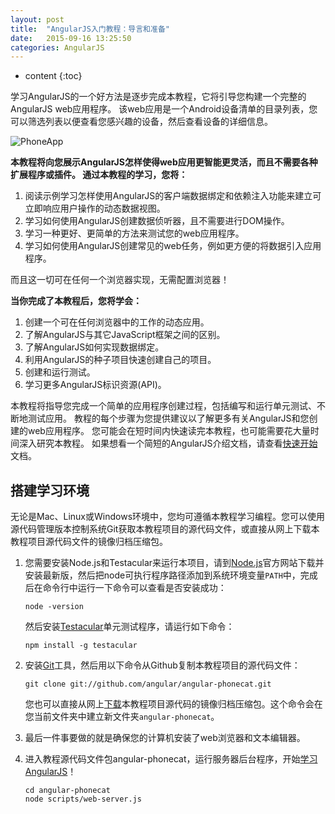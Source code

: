 ```yaml
---
layout: post
title:  "AngularJS入门教程：导言和准备"
date:   2015-09-16 13:25:50
categories: AngularJS
---
```


* content
{:toc}


学习AngularJS的一个好方法是逐步完成本教程，它将引导您构建一个完整的AngularJS web应用程序。 该web应用是一个Android设备清单的目录列表，您可以筛选列表以便查看您感兴趣的设备，然后查看设备的详细信息。

![PhoneApp][PhoneApp]

**本教程将向您展示AngularJS怎样使得web应用更智能更灵活，而且不需要各种扩展程序或插件。 通过本教程的学习，您将：**

1.  阅读示例学习怎样使用AngularJS的客户端数据绑定和依赖注入功能来建立可立即响应用户操作的动态数据视图。
2.  学习如何使用AngularJS创建数据侦听器，且不需要进行DOM操作。
3.  学习一种更好、更简单的方法来测试您的web应用程序。
4.  学习如何使用AngularJS创建常见的web任务，例如更方便的将数据引入应用程序。

而且这一切可在任何一个浏览器实现，无需配置浏览器！

**当你完成了本教程后，您将学会：**

1.  创建一个可在任何浏览器中的工作的动态应用。
2.  了解AngularJS与其它JavaScript框架之间的区别。
3.  了解AngularJS如何实现数据绑定。
4.  利用AngularJS的种子项目快速创建自己的项目。
5.  创建和运行测试。
6.  学习更多AngularJS标识资源(API)。

本教程将指导您完成一个简单的应用程序创建过程，包括编写和运行单元测试、不断地测试应用。 教程的每个步骤为您提供建议以了解更多有关AngularJS和您创建的web应用程序。
您可能会在短时间内快速读完本教程，也可能需要花大量时间深入研究本教程。 如果想看一个简短的AngularJS介绍文档，请查看[快速开始][ Getting Started]文档。

## 搭建学习环境

无论是Mac、Linux或Windows环境中，您均可遵循本教程学习编程。您可以使用源代码管理版本控制系统Git获取本教程项目的源代码文件，或直接从网上下载本教程项目源代码文件的镜像归档压缩包。

1.  您需要安装Node.js和Testacular来运行本项目，请到[Node.js][Node.js]官方网站下载并安装最新版，然后把node可执行程序路径添加到系统环境变量`PATH`中，完成后在命令行中运行一下命令可以查看是否安装成功：

        node -version

    然后安装[Testacular][Testacular]单元测试程序，请运行如下命令：

        npm install -g testacular

2.  安装[Git][Git]工具，然后用以下命令从Github复制本教程项目的源代码文件：

        git clone git://github.com/angular/angular-phonecat.git

    您也可以直接从网上[下载][angular-phonecat]本教程项目源代码的镜像归档压缩包。这个命令会在您当前文件夹中建立新文件夹`angular-phonecat`。

3.  最后一件事要做的就是确保您的计算机安装了web浏览器和文本编辑器。

4.  进入教程源代码文件包angular-phonecat，运行服务器后台程序，开始[学习AngularJS][step_00]！

        cd angular-phonecat
        node scripts/web-server.js

[step_00]:  http://angularjs.cn/A003
[PhoneApp]: http://docs.angularjs.org/img/tutorial/catalog_screen.png
[Getting Started]: http://angularjs.cn/A002
[Git]: http://git-scm.com/download
[angular-phonecat]: https://github.com/angular/angular-phonecat
[Node.js]: http://nodejs.org/
[Testacular]: http://vojtajina.github.com/testacular

